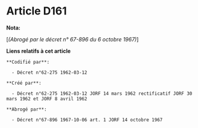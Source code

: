 # Article D161

**Nota:**

[*(Abrogé par le décret n° 67-896 du 6 octobre 1967)*]

**Liens relatifs à cet article**

	**Codifié par**:

	  - Décret n°62-275 1962-03-12

	**Créé par**:

	  - Décret n°62-275 1962-03-12 JORF 14 mars 1962 rectificatif JORF 30 mars 1962 et JORF 8 avril 1962

	**Abrogé par**:

	  - Décret n°67-896 1967-10-06 art. 1 JORF 14 octobre 1967
